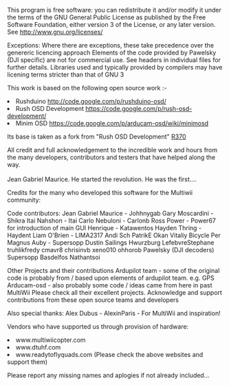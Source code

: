 This program is free software: you can redistribute it and/or modify it under the terms of the GNU General Public License as published by the Free Software Foundation, either version 3 of the License, or any later version. See http://www.gnu.org/licenses/

Exceptions:
Where there are exceptions, these take precedence over the genereric licencing approach
Elements of the code provided by Pawelsky (DJI specific) are not for commercial use. See headers in individual files for further details. Libraries used and typically provided by compilers may have licening terms stricter than that of GNU 3

This work is based on the following open source work :-
<li> Rushduino                 <a href='http://code.google.com/p/rushduino-osd/'>http://code.google.com/p/rushduino-osd/</a>
<li> Rush OSD Development      <a href='https://code.google.com/p/rush-osd-development/'>https://code.google.com/p/rush-osd-development/</a>
<li> Minim OSD                 <a href='https://code.google.com/p/arducam-osd/wiki/minimosd'>https://code.google.com/p/arducam-osd/wiki/minimosd</a>

Its base is taken as a fork from "Rush OSD Development" <a href='https://code.google.com/p/multiwii-osd/source/detail?r=370'>R370</a>



All credit and full acknowledgement to the incredible work and hours from the many developers, contributors and testers that have helped along the way.<br>
<br>
Jean Gabriel Maurice. He started the revolution. He was the first....<br>


Credits for the many who developed this software for the Multiwii community:

Code contributors:
Jean Gabriel Maurice - Johhnygab
Gary Moscardini - Shikra
Itai Nahshon - Itai
Carlo Nebuloni - Carlonb
Ross Power - Power67 for introduction of main GUI
Henrique - Katawentos
Hayden Thring - Haydent
Liam O'Brien - LIMA2317
Andi Sch
PatrikE
Okan Vitaliy
Bicycle
Per Magnus Auby - Supersopp
Dustin Sailings
Hwurzburg
LefebvreStephane
truhlikfredy
cmavr8
chrisinvb
xeno010
ohhorob
Pawelsky (DJI decoders)
Supersopp
Basdelfos
Nathantsoi


Other Projects and their contributions
Ardupilot team - some of the original code is probably from / based upon elements of ardupilot team. e.g. GPS
Arducam-osd - also probably some code / ideas came from here in past
MultiWii
Please check all their excellent projects. 
Acknowledge and support contributions from these open source teams and developers

Also special thanks:
Alex Dubus - AlexinParis - For MultiWii and inspiration!

Vendors who have supported us through provision of hardware:
<li>www.multiwiicopter.com</a>
<li>www.dtuhf.com</a>
<li>www.readytoflyquads.com</a>
(Please check the above websites and support them)  


Please report any missing names and aplogies if not already included...
